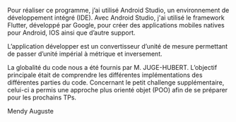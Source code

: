 Pour réaliser ce programme, j’ai utilisé Android Studio, un environnement de développement intégré (IDE). Avec Android Studio, j'ai utilisé le framework Flutter, développé par Google, pour créer des applications mobiles natives pour Android, IOS ainsi que d’autre support.

L’application développer est un convertisseur d’unité de mesure permettant de passer d’unité impérial à métrique et inversement.

La globalité du code nous a été fournis par M. JUGE-HUBERT. L’objectif principale était de comprendre les différentes implémentations des différentes parties du code.  Concernant le petit challenge supplémentaire, celui-ci a permis une approche plus orienté objet (POO) afin de se préparer pour les prochains TPs.

Mendy Auguste
